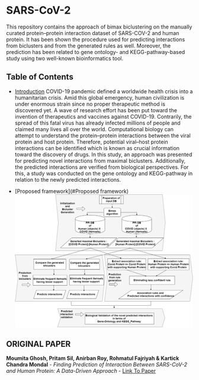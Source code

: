 # SARS-CoV-2

This repository contains the approach of bimax biclustering on the manually curated protein–protein interaction dataset of SARS-COV-2 and human protein. It has been shown the procedure used for predicting interactions from biclusters and from the generated rules as well. Moreover, the prediction has been related to gene ontology- and KEGG-pathway-based study using two well-known bioinformatics tool.

## Table of Contents

- [Introduction](#Introduction)
COVID-19 pandemic defined a worldwide health crisis into a humanitarian crisis. Amid this global emergency, human civilization is under enormous strain since no proper therapeutic method is discovered yet. A wave of research effort has been put toward the invention of therapeutics and vaccines against COVID-19. Contrarily, the spread of this fatal virus has already infected millions of people and claimed many lives all over the world. Computational biology can attempt to understand the protein–protein interactions between the viral protein and host protein. Therefore, potential viral–host protein interactions can be identified which is known as crucial information toward the discovery of drugs. In this study, an approach was presented for predicting novel interactions from maximal biclusters. Additionally, the predicted interactions are verified from biological perspectives. For this, a study was conducted on the gene ontology and KEGG-pathway in relation to the newly predicted interactions.

- [Proposed framework](#Proposed framework)
![Model](Framework.png)

## ORIGINAL PAPER
**Moumita Ghosh, Pritam Sil, Anirban Roy, Rohmatul Fajriyah & Kartick Chandra Mondal** - *Finding Prediction of Interaction Between SARS-CoV-2 and Human Protein: A Data-Driven Approach* - [Link To Paper](https://link.springer.com/article/10.1007/s40031-021-00569-7#Tab1)

